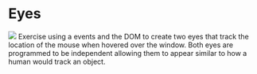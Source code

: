 # Eyes
<img src="Eye_Exercise.png" />
Exercise using a events and the DOM to create two eyes that track the location of the mouse when hovered over the window. Both eyes are programmed to be independent allowing them to appear similar to how a human would track an object.
